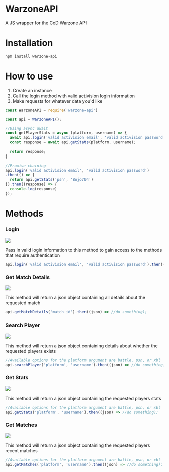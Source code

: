 # WarzoneAPI
A JS wrapper for the CoD Warzone API


<h1>Installation</h1>

```
npm install warzone-api
```

<h1>How to use</h1>

<ol>
  <li>Create an instance</li>  
  <li>Call the login method with valid activision login information</li>  
  <li>Make requests for whatever data you'd like</li>  
</ol>

```javascript
const WarzoneAPI = require('warzone-api')

const api = WarzoneAPI();

//Using async await 
const getPlayerStats = async (platform, username) => {
  await api.login('valid activision email', 'valid activision password');
  const response = await api.getStats(platform, username);
  
  return response;
}

//Promise chaining
api.login('valid activision email', 'valid activision password')
.then(() => {
  return api.getStats('psn', 'Bojo704')
}).then((response) => {
  console.log(response)
});
```

<h1>Methods</h1>

<h3>Login</h3>
<img src='https://img.shields.io/badge/No%20Auth%20Needed-%3CCOLOR%3E.svg'>
<p>Pass in valid login information to this method to gain access to the methods that require authentication</p>

```javascript
api.login('valid activision email', 'valid activision password').then(() => //do something);
```

<h3>Get Match Details</h3>
<img src='https://img.shields.io/badge/No%20Auth%20Needed-%3CCOLOR%3E.svg'>
<p>This method will return a json object containing all details about the requested match</p>

```javascript
api.getMatchDetails('match id').then((json) => //do something);
```

<h3>Search Player</h3>
<img src='https://img.shields.io/badge/Auth%20Required-red.svg'>
<p>This method will return a json object containing details about whether the requested players exists</p>

```javascript
//Available options for the platform argument are battle, psn, or xbl
api.searchPlayer('platform', 'username').then((json) => //do something);
```

<h3>Get Stats</h3>
<img src='https://img.shields.io/badge/Auth%20Required-red.svg'>
<p>This method will return a json object containing the requested players stats</p>

```javascript
//Available options for the platform argument are battle, psn, or xbl
api.getStats('platform', 'username').then((json) => //do something);
```

<h3>Get Matches</h3>
<img src='https://img.shields.io/badge/Auth%20Required-red.svg'>
<p>This method will return a json object containing the requested players recent matches</p>

```javascript
//Available options for the platform argument are battle, psn, or xbl
api.getMatches('platform', 'username').then((json) => //do something);
```

